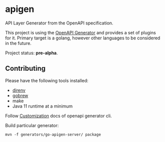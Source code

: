 # apigen
API Layer Generator from the OpenAPI specification.

This project is using the [OpenAPI Generator](https://github.com/openapitools/openapi-generator) and provides a set of plugins for it. Primary target is a golang, however other languages to be considered in the future.

Project status: **pre-alpha**.

## Contributing

Please have the following tools installed:
* [direnv](https://github.com/direnv/direnv)
* [gobrew](https://github.com/kevincobain2000/gobrew#install-or-update)
* make
* Java 11 runtime at a minimum

Follow [Customization](https://openapi-generator.tech/docs/customization) docs of openapi generator cli.

Build particular generator:
```
mvn -f generators/go-apigen-server/ package
```